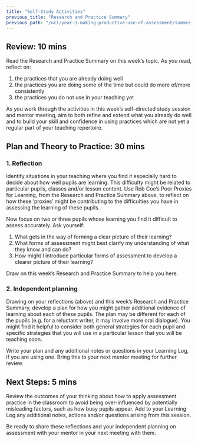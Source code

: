 ```yaml
---
title: "Self-Study Activities"
previous_title: "Research and Practice Summary"
previous_path: "/ucl/year-1-making-productive-use-of-assessment/summer-week-3-ect-research-and-practice-summary"
---
```


## Review: 10 mins

Read the Research and Practice Summary on this week’s topic. As you read, reflect on:

1. the practices that you are already doing well
2. the practices you are doing some of the time but could do more of/more consistently
3. the practices you do not use in your teaching yet

As you work through the activities in this week’s self-directed study session and mentor meeting, aim to both refine and extend what you already do well and to build your skill and confidence in using practices which are not yet a regular part of your teaching repertoire.

## Plan and Theory to Practice: 30 mins

### 1. Reflection

Identify situations in your teaching where you find it especially hard to decide about how well pupils are learning. This difficulty might be related to particular pupils, classes and/or lesson content. Use Rob Coe’s Poor Proxies for Learning, from the Research and Practice Summary above, to reflect on how these ‘proxies’ might be contributing to the difficulties you have in assessing the learning of these pupils.

Now focus on two or three pupils whose learning you find it difficult to assess accurately. Ask yourself:

1. What gets in the way of forming a clear picture of their learning?
2. What forms of assessment might best clarify my understanding of what they know and can do?
3. How might I introduce particular forms of assessment to develop a clearer picture of their learning?

Draw on this week’s Research and Practice Summary to help you here.

### 2. Independent planning

Drawing on your reflections (above) and this week’s Research and Practice Summary, develop a plan for how you might gather additional evidence of learning about each of these pupils. The plan may be different for each of the pupils (e.g. for a reluctant writer, it may involve more oral dialogue). You might find it helpful to consider both general strategies for each pupil and specific strategies that you will use in a particular lesson that you will be teaching soon.

Write your plan and any additional notes or questions in your Learning Log, if you are using one. Bring this to your next mentor meeting for further review.

## Next Steps: 5 mins

Review the outcomes of your thinking about how to apply assessment practice in the classroom to avoid being over-influenced by potentially misleading factors, such as how busy pupils appear. Add to your Learning Log any additional notes, actions and/or questions arising from this session.

Be ready to share these reflections and your independent planning on assessment with your mentor in your next meeting with them.
